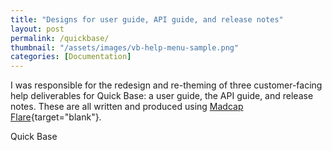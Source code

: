 ```yaml
---
title: "Designs for user guide, API guide, and release notes"
layout: post
permalink: /quickbase/
thumbnail: "/assets/images/vb-help-menu-sample.png"
categories: [Documentation]
---
```

I was responsible for the redesign and re-theming of three customer-facing help deliverables for Quick Base: a user guide, the API guide, and release notes. These are all written and produced using [Madcap Flare](https://www.madcapsoftware.com/products/flare/){target="blank"}.



Quick Base
